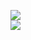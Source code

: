 [![](https://img.shields.io/badge/Made%20With-Github%20Spray-lightgrey.svg?style=for-the-badge&logo=github)](https://github.com/Annihil/github-spray#26689)  
[![](https://i.imgur.com/2DrTn0Z.gif)](https://github.com/Annihil/github-spray)